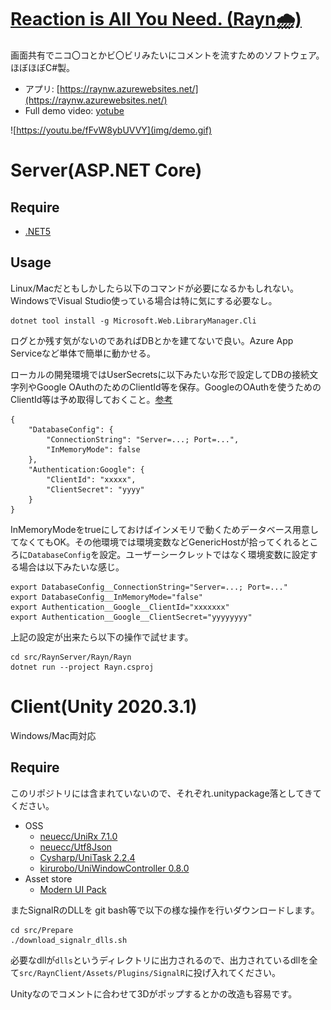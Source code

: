# [Reaction is All You Need. (Rayn🌧)](https://raynw.azurewebsites.net/)
画面共有でニコ〇コとかビ〇ビリみたいにコメントを流すためのソフトウェア。ほぼほぼC#製。

- アプリ: [https://raynw.azurewebsites.net/](https://raynw.azurewebsites.net/)
- Full demo video: [yotube](https://youtu.be/fFvW8ybUVVY)

![https://youtu.be/fFvW8ybUVVY](img/demo.gif)

# Server(ASP.NET Core)
## Require
- [.NET5](https://dotnet.microsoft.com/download/dotnet/5.0)

## Usage
Linux/Macだともしかしたら以下のコマンドが必要になるかもしれない。WindowsでVisual Studio使っている場合は特に気にする必要なし。

```
dotnet tool install -g Microsoft.Web.LibraryManager.Cli
```

ログとか残す気がないのであればDBとかを建てないで良い。Azure App Serviceなど単体で簡単に動かせる。

ローカルの開発環境ではUserSecretsに以下みたいな形で設定してDBの接続文字列やGoogle OAuthのためのClientId等を保存。GoogleのOAuthを使うためのClientId等は予め取得しておくこと。[参考](https://docs.microsoft.com/en-us/aspnet/core/security/authentication/social/google-logins?view=aspnetcore-5.0)


```
{
    "DatabaseConfig": {
        "ConnectionString": "Server=...; Port=...",
        "InMemoryMode": false
    },
    "Authentication:Google": {
        "ClientId": "xxxxx",
        "ClientSecret": "yyyy"
    }
}
```

InMemoryModeをtrueにしておけばインメモリで動くためデータベース用意してなくてもOK。その他環境では環境変数などGenericHostが拾ってくれるところに`DatabaseConfig`を設定。ユーザーシークレットではなく環境変数に設定する場合は以下みたいな感じ。

```
export DatabaseConfig__ConnectionString="Server=...; Port=..."
export DatabaseConfig__InMemoryMode="false"
export Authentication__Google__ClientId="xxxxxxx"
export Authentication__Google__ClientSecret="yyyyyyyy"
```

上記の設定が出来たら以下の操作で試せます。
```
cd src/RaynServer/Rayn/Rayn
dotnet run --project Rayn.csproj
```

# Client(Unity 2020.3.1)
Windows/Mac両対応

## Require
このリポジトリには含まれていないので、それぞれ.unitypackage落としてきてください。
- OSS
  -  [neuecc/UniRx 7.1.0](https://github.com/neuecc/UniRx/releases/tag/7.1.0)
  -  [neuecc/Utf8Json](https://github.com/neuecc/Utf8Json/releases/tag/v1.3.7)
  -  [Cysharp/UniTask 2.2.4](https://github.com/Cysharp/UniTask/releases/tag/2.2.4)
  -  [kirurobo/UniWindowController 0.8.0](https://github.com/kirurobo/UniWindowController/releases/tag/v0.8.0)
-  Asset store
   - [Modern UI Pack](https://assetstore.unity.com/packages/tools/gui/modern-ui-pack-150824?locale=ja-JP)


またSignalRのDLLを
git bash等で以下の様な操作を行いダウンロードします。
```
cd src/Prepare
./download_signalr_dlls.sh
```
必要なdllが`dlls`というディレクトリに出力されるので、出力されているdllを全て`src/RaynClient/Assets/Plugins/SignalR`に投げ入れてください。

Unityなのでコメントに合わせて3Dがポップするとかの改造も容易です。
